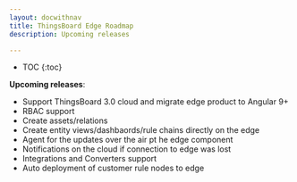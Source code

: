 ```yaml
---
layout: docwithnav
title: ThingsBoard Edge Roadmap
description: Upcoming releases

---
```


* TOC
{:toc}


**Upcoming releases**:
* Support ThingsBoard 3.0 cloud and migrate edge product to Angular 9+
* RBAC support
* Create assets/relations
* Create entity views/dashbaords/rule chains directly on the edge
* Agent for the updates over the air pt he edge component
* Notifications on the cloud if connection to edge was lost
* Integrations and Converters support
* Auto deployment of customer rule nodes to edge